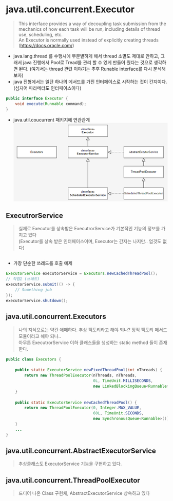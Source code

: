 # java.util.concurrent.Executor
> This interface provides a way of decoupling task submission from the mechanics of how each task will be run, including details of thread use, scheduling, etc.   
> An Executor is normally used instead of explicitly creating threads (https://docs.oracle.com/)
- java.lang.thread 를 수행시에 무분별하게 해서 thread 소멸도 제대로 안하고, 그래서 java 진행에서 Pool로 Tread를 관리 할 수 있게 만들어 줬다는 것으로 생각하면 된다.  (여기서는 thread 관련 이야기는 추후 Runable interface를 다시 분석해보자)
- java 진형에서는 일단 하나의 메서드를 가진 인터페이스로 시작하는 것이 간지이다. (심지어 파라메터도 인터페이스이다)

```java
public interface Executor {
    void execute(Runnable command);
}
```


- java.util.coucurrent 패키지에 연관관계
![Alt text](image-1.png)

## ExecutrorService
> 실제로 Executor를 상속받은 ExecutrorService가 기본적인 기능의 정보를 가지고 있다    
> (Executor를 상속 받은 인터페이스이며, Executor는 간지는 나지만.. 엄것도 없다)



```java
```

- 가장 단순한 쓰레드를 호출 예제
```java
ExecutorService executorService = Executors.newCachedThreadPool();
// 작업1 (스레드)
executorService.submit(() -> {
    // Something job
});
executorService.shutdown();
```



## java.util.concurrent.Executors
> 나의 지식으로는 약간 애매하다. 추상 팩토리라고 해야 되나? 정적 팩토리 메서드 모듈이라고 해야 되나..   
> 아무튼 ExecutrorService 이하 클래스들을 생성하는 static method 들이 존재한다.


```java
public class Executors {

    public static ExecutorService newFixedThreadPool(int nThreads) {
        return new ThreadPoolExecutor(nThreads, nThreads,
                                      0L, TimeUnit.MILLISECONDS,
                                      new LinkedBlockingQueue<Runnable>());
    }

    public static ExecutorService newCachedThreadPool() {
        return new ThreadPoolExecutor(0, Integer.MAX_VALUE,
                                      60L, TimeUnit.SECONDS,
                                      new SynchronousQueue<Runnable>());
    }
    ...
}
```

## java.util.concurrent.AbstractExecutorService
> 추상클래스도 ExecutorService 기능을 구현하고 있다. 



## java.util.concurrent.ThreadPoolExecutor
> 드디어 나온 Class 구현체, AbstractExecutorService 상속하고 있다 
